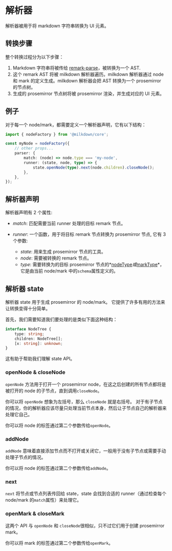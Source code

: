 # 解析器

解析器被用于将 markdown 字符串转换为 UI 元素。

## 转换步骤

整个转换过程分为以下步骤：

1. Markdown 字符串将被传给 [remark-parse](https://github.com/remarkjs/remark/tree/main/packages/remark-parse)，被转换为一个 AST.
2. 这个 remark AST 将被 milkdown 解析器遍历。milkdown 解析器通过 node 和 mark 的定义生成。milkdown 解析器会把 AST 转换为一个 prosemirror 的节点树。
3. 生成的 prosemirror 节点树将被 prosemirror 渲染，并生成对应的 UI 元素。

## 例子

对于每一个 node/mark，都需要定义一个解析器声明，它有以下结构：

```typescript
import { nodeFactory } from '@milkdown/core';

const myNode = nodeFactory({
    // other props...
    parser: {
        match: (node) => node.type === 'my-node',
        runner: (state, node, type) => {
            state.openNode(type).next(node.children).closeNode();
        },
    },
});
```

## 解析器声明

解析器声明有 2 个属性:

-   _match_: 匹配需要当前 runner 处理的目标 remark 节点。

-   _runner_: 一个函数，用于将目标 remark 节点转换为 prosemirror 节点, 它有 3 个参数:

    -   _state_: 用来生成 prosemirror 节点的工具。
    -   _node_: 需要被转换的 remark 节点。
    -   _type_: 需要转换为的目标 prosemirror 节点的*[nodeType](https://prosemirror.net/docs/ref/#model.NodeType)*或*[markType](https://prosemirror.net/docs/ref/#model.MarkType)*，
        它是由当前 node/mark 中的`schema`属性定义的。

## 解析器 state

解析器 state 用于生成 prosemirror 的 node/mark。
它提供了许多有用的方法来让转换变得十分简单。

首先，我们需要知道我们要处理的是类似下面这种结构：

```typescript
interface NodeTree {
    type: string;
    children: NodeTree[];
    [x: string]: unknown;
}
```

这有助于帮助我们理解 state API。

### openNode & closeNode

`openNode` 方法用于打开一个 prosemirror node，在这之后创建的所有节点都将是被打开的 node 的子节点，直到调用`closeNode`。

你可以将 `openNode` 想象为左括号，那么 `closeNode` 就是右括号。 对于有子节点的情况，你的解析器应该尽量只处理当前节点本身，然后让子节点自己的解析器来处理它自己。

你可以将 node 的标签通过第二个参数传给`openNode`。

### addNode

`addNode` 意味着直接添加节点而不打开或关闭它，一般用于没有子节点或需要手动处理子节点的情况。

你可以将 node 的标签通过第二个参数传给`addNode`。

### next

`next` 将节点或节点列表传回给 state，state 会找到合适的 runner（通过检查每个 node/mark 的`match`属性）来处理它。

### openMark & closeMark

这两个 API 与 `openNode` 和 `closeNode`很相似，只不过它们用于创建 prosemirror mark。

你可以将 mark 的标签通过第二个参数传给`openMark`。
